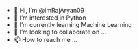 - 👋 Hi, I’m @imRajAryan09
- 👀 I’m interested in Python 
- 🌱 I’m currently learning Machine Learning 
- 💞️ I’m looking to collaborate on ...
- 📫 How to reach me ...

<!---
imRajAryan09/imRajAryan09 is a ✨ special ✨ repository because its `README.md` (this file) appears on your GitHub profile.
You can click the Preview link to take a look at your changes.
--->
